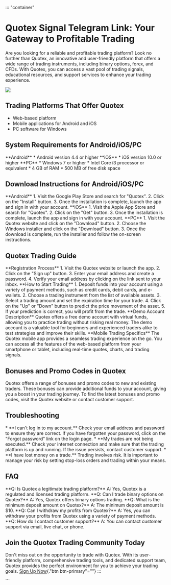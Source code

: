 ::: \"container\"
# Quotex Signal Telegram Link: Your Gateway to Profitable Trading

Are you looking for a reliable and profitable trading platform? Look no
further than Quotex, an innovative and user-friendly platform that
offers a wide range of trading instruments, including binary options,
forex, and CFDs. With Quotex, you can access a vast pool of trading
signals, educational resources, and support services to enhance your
trading experience.

[![](https://static.quotex.io/files/8_en/300_250.jpg)](https://traff.sbs/brokerqxsignupf)

## Trading Platforms That Offer Quotex

-   Web-based platform
-   Mobile applications for Android and iOS
-   PC software for Windows

## System Requirements for Android/iOS/PC

\*\*Android\*\* \* Android version 4.4 or higher \*\*iOS\*\* \* iOS
version 10.0 or higher \*\*PC\*\* \* Windows 7 or higher \* Intel Core
i3 processor or equivalent \* 4 GB of RAM \* 500 MB of free disk space

## Download Instructions for Android/iOS/PC

\*\*Android\*\* 1. Visit the Google Play Store and search for
"Quotex". 2. Click on the "Install" button. 3. Once the
installation is complete, launch the app and sign in with your account.
\*\*iOS\*\* 1. Visit the Apple App Store and search for "Quotex".
2. Click on the "Get" button. 3. Once the installation is
complete, launch the app and sign in with your account. \*\*PC\*\* 1.
Visit the Quotex website and click on the "Download" button. 2.
Choose the Windows installer and click on the "Download" button.
3. Once the download is complete, run the installer and follow the
on-screen instructions.

## Quotex Trading Guide

\*\*Registration Process\*\* 1. Visit the Quotex website or launch the
app. 2. Click on the "Sign up" button. 3. Enter your email address
and create a password. 4. Verify your email address by clicking on the
link sent to your inbox. \*\*How to Start Trading\*\* 1. Deposit funds
into your account using a variety of payment methods, such as credit
cards, debit cards, and e-wallets. 2. Choose a trading instrument from
the list of available assets. 3. Select a trading amount and set the
expiration time for your trade. 4. Click on the "Up" or
"Down" button to predict the price movement of the asset. 5. If
your prediction is correct, you will profit from the trade. \*\*Demo
Account Description\*\* Quotex offers a free demo account with virtual
funds, allowing you to practice trading without risking real money. The
demo account is a valuable tool for beginners and experienced traders
alike to test strategies and improve their skills. \*\*Mobile Trading
Specifics\*\* The Quotex mobile app provides a seamless trading
experience on the go. You can access all the features of the web-based
platform from your smartphone or tablet, including real-time quotes,
charts, and trading signals.

## Bonuses and Promo Codes in Quotex

Quotex offers a range of bonuses and promo codes to new and existing
traders. These bonuses can provide additional funds to your account,
giving you a boost in your trading journey. To find the latest bonuses
and promo codes, visit the Quotex website or contact customer support.

## Troubleshooting

\* \*\*I can\'t log in to my account.\*\* Check your email address and
password to ensure they are correct. If you have forgotten your
password, click on the "Forgot password" link on the login page.
\* \*\*My trades are not being executed.\*\* Check your internet
connection and make sure that the trading platform is up and running. If
the issue persists, contact customer support. \* \*\*I have lost money
on a trade.\*\* Trading involves risk. It is important to manage your
risk by setting stop-loss orders and trading within your means.

## FAQ

\*\*Q: Is Quotex a legitimate trading platform?\*\* A: Yes, Quotex is a
regulated and licensed trading platform. \*\*Q: Can I trade binary
options on Quotex?\*\* A: Yes, Quotex offers binary options trading.
\*\*Q: What is the minimum deposit amount on Quotex?\*\* A: The minimum
deposit amount is \$10. \*\*Q: Can I withdraw my profits from
Quotex?\*\* A: Yes, you can withdraw your profits from Quotex using a
variety of payment methods. \*\*Q: How do I contact customer
support?\*\* A: You can contact customer support via email, live chat,
or phone.

## Join the Quotex Trading Community Today

Don\'t miss out on the opportunity to trade with Quotex. With its
user-friendly platform, comprehensive trading tools, and dedicated
support team, Quotex provides the perfect environment for you to achieve
your trading goals. [Sign Up
Now](\%22https://traff.sbs/brokerqxsignup.php\%22){."btn
btn-primary"=""}
:::

\`\`\`


